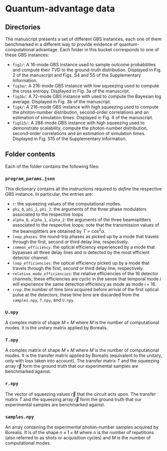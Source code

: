 # Quantum-advantage data


## Directories

The manuscript presents a set of different GBS instances, each one of them benchmarked in a different way to provide evidence of quantum-computational advantage. Each folder in this bucket corresponds to one of these GBS instances:

 - `fig2/`: A 16-mode GBS instance used to sample outcome probabilities and compute their TVD to the ground-truth distribution. Displayed in Fig. 2 of the manuscript and Figs. S4 and S5 of the Supplementary Information.
 - `fig3a/`: A 216-mode GBS instance with low squeezing used to compute the cross entropy. Displayed in Fig. 3a of the manuscript.
 - `fig3b/`: A 72-mode GBS instance with used to compute the Bayesian log average. Displayed in Fig. 3b of the manuscript.
 - `fig4/`: A 216-mode GBS instance with high squeezing used to compute the photon-number distribution, second-order correlations and an estimation of simulation times. Displayed in Fig. 4 of the manuscript.
 - `figS15/`: A 288-mode GBS instance with high squeezing used to demonstrate scalability, compute the photon-number distribution, second-order correlations and an estimation of simulation times. Displayed in Fig. S15 of the Supplementary Information.

## Folder contents

Each of the folder contains the following files:

### `program_params.json`

This dictionary contains all the instructions required to _define_ the respective GBS instance. In particular, the entries are:

 - `r`: the squeezing values of the computational modes.
 - `phi_0`, `phi_1`, `phi_2`: the arguments of the three phase modulators associated to the respective loops
 - `alpha_0`, `alpha_1`, `alpha_2`: the arguments of the three beamsplitters associated to the respective loops; note that the transmission values of the beamsplitters are obtained by $T = \text{cos}^2 \alpha$.
 - `loop_phases`: the round-trip phases as picked up by a mode that travels through the first, second or third delay line, respectively.
 - `common_efficiency`: the optical efficiency experienced by a mode that bypasses all three delay lines and is detected by the most efficient detector channel.
 - `loop_efficiencies`: the optical efficiency picked up by a mode that travels through the first, second or third delay line, respectively.
 - `relative_mode_efficiencies`: the relative efficiencies of the 16 detector channels; these efficiencies are cyclic in the sense that temporal mode $i$ will experience the same detection efficiency as mode as mode $i+16$.
 - `crop`: the number of time bins acquired before arrival of the first optical pulse at the detectors; these time bins are discarded from the `samples.npy`, `T.npy`, and `U.npy`.

### `U.npy`

A complex matrix of shape $M \times M$ where $M$ is the number of computational modes. It is the unitary matrix applied by Borealis.

### `T.npy`

A complex matrix of shape $M \times M$ where $M$ is the number of computational modes. It is the transfer matrix applied by Borealis (equivalent to the unitary, only with loss taken into account). The transfer matrix $T$ and the squeezing array $\vec{r}$ form the ground truth that our experimental samples are benchmarked against.


### `r.npy`

The vector of squeezing values $\vec{r}$ that the circuit acts upon. The transfer matrix $T$ and the squeezing array $\vec{r}$ form the ground truth that our experimental samples are benchmarked against.

### `samples.npy`

An array containing the experimental photon-number samples acquired by Borealis. It is of the shape $n \times 1 \times M$ where $n$ is the number of repetitions (also referred to as shots or acquisition cycles) and $M$ is the number of computational modes.

